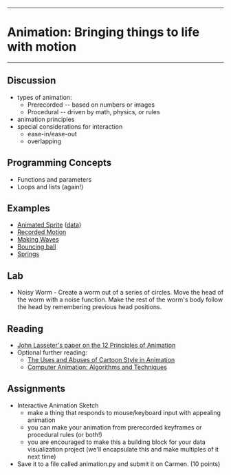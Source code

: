 --------------------------------
# Animation: Bringing things to life with motion
--------------------------------

## Discussion
- types of animation:
	- Prerecorded -- based on numbers or images
	- Procedural -- driven by math, physics, or rules
- animation principles
- special considerations for interaction
	- ease-in/ease-out
	- overlapping 

## Programming Concepts
- Functions and parameters
- Loops and lists (again!)

## Examples
 - [Animated Sprite][] ([data](pcad.py?page=06-animation/animatedSprite/data.zip))
 - [Recorded Motion][]
 - [Making Waves][]
 - [Bouncing ball][]
 - [Springs][]

## Lab
- Noisy Worm - Create a worm out of a series of circles.  Move the head of the worm with a noise function.  Make the rest of the worm's body follow the head by remembering previous head positions.

## Reading
- [John Lasseter's paper on the 12 Principles of Animation](http://www.siggraph.org/education/materials/HyperGraph/animation/character_animation/principles/prin_trad_anim.htm)
- Optional further reading:
	- [The Uses and Abuses of Cartoon Style in Animation](http://journal.animationstudies.org/leslie-bishko-the-uses-and-abuses-of-cartoon-style-in-animation/)
	- [Computer Animation: Algorithms and Techniques](http://books.google.com/books?id=DudZtbOD2gMC&lpg=PP1&dq=0124158420&pg=PP1#v=onepage&q&f=false)

## Assignments
- Interactive Animation Sketch
	- make a thing that responds to mouse/keyboard input with appealing animation
	- you can make your animation from prerecorded keyframes or procedural rules (or both!)
	- you are encouraged to make this a building block for your data visualization project (we'll encapsulate this and make multiples of it next time)
- Save it to a file called animation.py and submit it on Carmen. (10 points)

[Animated Sprite]: pcad.py?page=06-animation/animatedSprite/animatedSprite.py
[Recorded Motion]: pcad.py?page=06-animation/recordedMotion.py
[Making Waves]: pcad.py?page=06-animation/waves.py
[Bouncing ball]: pcad.py?page=06-animation/bouncy.py
[Springs]: pcad.py?page=06-animation/springy.py
[Noisy Worm]: pcad.py?page=06-animation/worm.py
